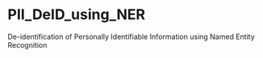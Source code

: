 # PII_DeID_using_NER
De-identification of Personally Identifiable Information using Named Entity Recognition
